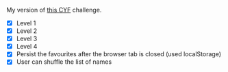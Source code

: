 My version of [this CYF](https://github.com/CodeYourFuture/cyf-react-challenges/tree/master/challenge-baby-name-picker) challenge.

- [x] Level 1
- [x] Level 2
- [x] Level 3
- [x] Level 4
- [x] Persist the favourites after the browser tab is closed (used localStorage)
- [x] User can shuffle the list of names
